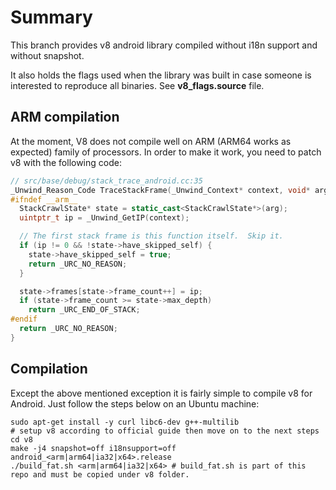 # Summary

This branch provides v8 android library compiled without i18n support and without snapshot.

It also holds the flags used when the library was built in case someone is interested to reproduce all binaries. See **v8_flags.source** file.

## ARM compilation

At the moment, V8 does not compile well on ARM (ARM64 works as expected) family of processors. In order to make it work, you need to patch v8 with the following code:

```c++
// src/base/debug/stack_trace_android.cc:35
_Unwind_Reason_Code TraceStackFrame(_Unwind_Context* context, void* arg) {
#ifndef __arm__
  StackCrawlState* state = static_cast<StackCrawlState*>(arg);
  uintptr_t ip = _Unwind_GetIP(context);

  // The first stack frame is this function itself.  Skip it.
  if (ip != 0 && !state->have_skipped_self) {
    state->have_skipped_self = true;
    return _URC_NO_REASON;
  }

  state->frames[state->frame_count++] = ip;
  if (state->frame_count >= state->max_depth)
    return _URC_END_OF_STACK;
#endif
  return _URC_NO_REASON;
} 
```

## Compilation

Except the above mentioned exception it is fairly simple to compile v8 for Android. Just follow the steps below on an Ubuntu machine:

```
sudo apt-get install -y curl libc6-dev g++-multilib
# setup v8 according to official guide then move on to the next steps
cd v8
make -j4 snapshot=off i18nsupport=off android_<arm|arm64|ia32|x64>.release
./build_fat.sh <arm|arm64|ia32|x64> # build_fat.sh is part of this repo and must be copied under v8 folder.
```